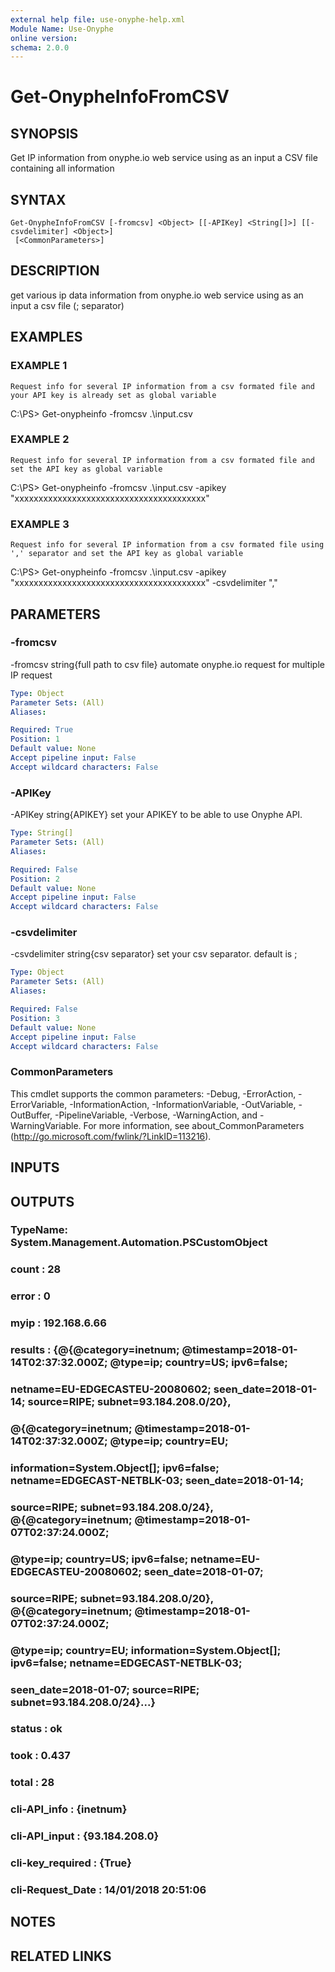 ```yaml
---
external help file: use-onyphe-help.xml
Module Name: Use-Onyphe
online version:
schema: 2.0.0
---
```


# Get-OnypheInfoFromCSV

## SYNOPSIS
Get IP information from onyphe.io web service using as an input a CSV file containing all information

## SYNTAX

```
Get-OnypheInfoFromCSV [-fromcsv] <Object> [[-APIKey] <String[]>] [[-csvdelimiter] <Object>]
 [<CommonParameters>]
```

## DESCRIPTION
get various ip data information from onyphe.io web service using as an input a csv file (; separator)

## EXAMPLES

### EXAMPLE 1
```
Request info for several IP information from a csv formated file and your API key is already set as global variable
```

C:\PS\> Get-onypheinfo -fromcsv .\input.csv

### EXAMPLE 2
```
Request info for several IP information from a csv formated file and set the API key as global variable
```

C:\PS\> Get-onypheinfo -fromcsv .\input.csv -apikey "xxxxxxxxxxxxxxxxxxxxxxxxxxxxxxxxxxxxxxxx"

### EXAMPLE 3
```
Request info for several IP information from a csv formated file using ',' separator and set the API key as global variable
```

C:\PS\> Get-onypheinfo -fromcsv .\input.csv -apikey "xxxxxxxxxxxxxxxxxxxxxxxxxxxxxxxxxxxxxxxx" -csvdelimiter ","

## PARAMETERS

### -fromcsv
-fromcsv string{full path to csv file}
automate onyphe.io request for multiple IP request

```yaml
Type: Object
Parameter Sets: (All)
Aliases:

Required: True
Position: 1
Default value: None
Accept pipeline input: False
Accept wildcard characters: False
```

### -APIKey
-APIKey string{APIKEY}
set your APIKEY to be able to use Onyphe API.

```yaml
Type: String[]
Parameter Sets: (All)
Aliases:

Required: False
Position: 2
Default value: None
Accept pipeline input: False
Accept wildcard characters: False
```

### -csvdelimiter
-csvdelimiter string{csv separator}
set your csv separator.
default is ;

```yaml
Type: Object
Parameter Sets: (All)
Aliases:

Required: False
Position: 3
Default value: None
Accept pipeline input: False
Accept wildcard characters: False
```

### CommonParameters
This cmdlet supports the common parameters: -Debug, -ErrorAction, -ErrorVariable, -InformationAction, -InformationVariable, -OutVariable, -OutBuffer, -PipelineVariable, -Verbose, -WarningAction, and -WarningVariable. For more information, see about_CommonParameters (http://go.microsoft.com/fwlink/?LinkID=113216).

## INPUTS

## OUTPUTS

### TypeName: System.Management.Automation.PSCustomObject
### count            : 28
### error            : 0
### myip             : 192.168.6.66
### results          : {@{@category=inetnum; @timestamp=2018-01-14T02:37:32.000Z; @type=ip; country=US; ipv6=false;
### 				netname=EU-EDGECASTEU-20080602; seen_date=2018-01-14; source=RIPE; subnet=93.184.208.0/20},
### 				@{@category=inetnum; @timestamp=2018-01-14T02:37:32.000Z; @type=ip; country=EU;
### 				information=System.Object[]; ipv6=false; netname=EDGECAST-NETBLK-03; seen_date=2018-01-14;
### 				source=RIPE; subnet=93.184.208.0/24}, @{@category=inetnum; @timestamp=2018-01-07T02:37:24.000Z;
### 				@type=ip; country=US; ipv6=false; netname=EU-EDGECASTEU-20080602; seen_date=2018-01-07;
### 				source=RIPE; subnet=93.184.208.0/20}, @{@category=inetnum; @timestamp=2018-01-07T02:37:24.000Z;
### 				@type=ip; country=EU; information=System.Object[]; ipv6=false; netname=EDGECAST-NETBLK-03;
### 				seen_date=2018-01-07; source=RIPE; subnet=93.184.208.0/24}...}
### status           : ok
### took             : 0.437
### total            : 28
### cli-API_info     : {inetnum}
### cli-API_input    : {93.184.208.0}
### cli-key_required : {True}
### cli-Request_Date : 14/01/2018 20:51:06
## NOTES

## RELATED LINKS
